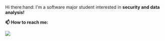 <p>Hi there:hand: I'm a software major student interested in <b>security and data analysis!<b></p>

📫 How to reach me:
<div>
<a href="링크걸_주소"><img src="https://img.shields.io/badge/Instagram-#E4405F?style=flat-square&logo=Instagram&logoColor=white&link=https://www.instagram.com/leej_jun/"/></a>&nbsp
  </div>


<!--
**LeeJaeJun-A/LeeJaeJun-A** is a ✨ _special_ ✨ repository because its `README.md` (this file) appears on your GitHub profile.

Here are some ideas to get you started:

- 🔭 I’m currently working on ...
- 🌱 I’m currently learning ...
- 👯 I’m looking to collaborate on ...
- 🤔 I’m looking for help with ...
- 💬 Ask me about ...
- 📫 How to reach me: ...
- 😄 Pronouns: ...
- ⚡ Fun fact: ...
-->
